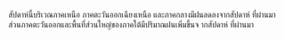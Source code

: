 สัปดาห์นี้บริเวณภาคเหนือ ภาคตะวันออกเฉียงเหนือ และภาคกลางมีฝนลดลงจากสัปดาห์
ที่ผ่านมา ส่วนภาคตะวันออกและพื้นที่ส่วนใหญ่ของภาคใต้มีปริมาณฝนเพิ่มขึ้นจ ากสัปดาห์
ที่ผ่านมา
